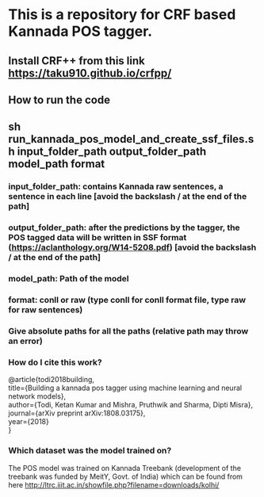 # This is a repository for CRF based Kannada POS tagger.
## Install CRF++ from this link https://taku910.github.io/crfpp/
## How to run the code
## sh run_kannada_pos_model_and_create_ssf_files.sh input_folder_path output_folder_path model_path format
### input_folder_path: contains Kannada raw sentences, a sentence in each line [avoid the backslash / at the end of the path]
### output_folder_path: after the predictions by the tagger, the POS tagged data will be written in SSF format (https://aclanthology.org/W14-5208.pdf) [avoid the backslash / at the end of the path]
### model_path: Path of the model
### format: conll or raw (type conll for conll format file, type raw for raw sentences)
### Give absolute paths for all the paths (relative path may throw an error)
### How do I cite this work?
@article{todi2018building,\
  title={Building a kannada pos tagger using machine learning and neural network models},\
  author={Todi, Ketan Kumar and Mishra, Pruthwik and Sharma, Dipti Misra},\
  journal={arXiv preprint arXiv:1808.03175},\
  year={2018}\
}
### Which dataset was the model trained on?
The POS model was trained on Kannada Treebank (development of the treebank was funded by MeitY, Govt. of India) which can be found from here http://ltrc.iiit.ac.in/showfile.php?filename=downloads/kolhi/
